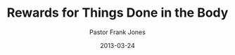 ---
lunr: "true"
title: "Rewards for Things Done in the Body"
author: "Pastor Frank Jones"
postDate: "03-24-2013"
date: 2013-03-24
category: "sermons"
slug: "2013/03/03242013_ffc"
icon: microphone
audioLink: "03242013_ffc"
tags: [works in the body]
mp3: "03242013_ffc/03242013.mp3"
ogg: "03242013_ffc/03242013.ogg"
linkurl: "https://archive.org/download/03242013_ffc/03242013_ffc_files.xml"
ipath: "https://archive.org/download/03242013_ffc/03242013.mp3"
layout: sermon.html
---
